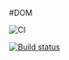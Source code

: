 #DOM

![CI](https://github.com/natalia-smyslova/Homeworks-DOM/actions/workflows/web.yml/badge.svg)

[![Build status](https://ci.appveyor.com/api/projects/status/r6togvje7md6qqkb/branch/master?svg=true)](https://ci.appveyor.com/project/natalia-smyslova/Homeworks-DOM/branch/master)
